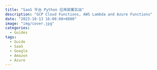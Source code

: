 ```yaml
---
title: "SaaS 平台 Python 应用部署实战"
description: "GCP Cloud Functions, AWS Lambda and Azure Functions"
date: "2023-10-13 16:00:00+0800"
image: "img/cover.jpg"
categories:
  - Guides
tags:
  - Guide
  - SaaS
  - Google
  - Amazon
  - Azure
---
```

